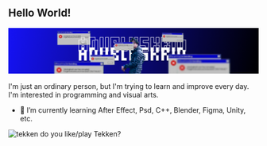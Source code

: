 ## Hello World!
![anubluskrin](img/Frame%2039.png)

<!--
**anubluskrin/anubluskrin** is a ✨ _special_ ✨ repository because its `README.md` (this file) appears on your GitHub profile.

Here are some ideas to get you started:

- 🔭 I’m currently working on ...
- 🌱 I’m currently learning ...
- 👯 I’m looking to collaborate on ...
- 🤔 I’m looking for help with ...
- 💬 Ask me about ...
- 📫 How to reach me: ...
- 😄 Pronouns: ...
- ⚡ Fun fact: ...
-->
I'm just an ordinary person, but I'm trying to learn and improve every day. I'm interested in programming and visual arts.

- 🌱 I’m currently learning After Effect, Psd, C++, Blender, Figma, Unity, etc.


![tekken](https://media0.giphy.com/media/v1.Y2lkPTc5MGI3NjExZHN1Z2tkbmhvZm5zMjUzbGUwY2lkNzV6Z3dhd2QzeGVndm15NHNvdCZlcD12MV9pbnRlcm5hbF9naWZfYnlfaWQmY3Q9Zw/2ODka7DICz4Vw4C3MU/giphy.gif)
do you like/play Tekken?